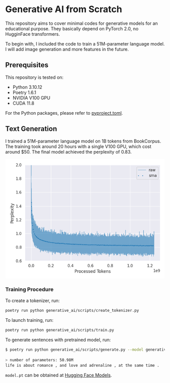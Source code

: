 # Generative AI from Scratch

This repository aims to cover minimal codes for generative models for an educational purpose. They basically depend on PyTorch 2.0, no HugginFace transformers.

To begin with, I included the code to train a 51M-parameter language model. I will add image generation and more features in the future.

## Prerequisites

This repository is tested on:

- Python 3.10.12
- Poetry 1.6.1
- NVIDIA V100 GPU
- CUDA 11.8

For the Python packages, please refer to [pyproject.toml](pyproject.toml).

## Text Generation

I trained a 51M-parameter language model on 1B tokens from BookCorpus. The training took around 20 hours with a single V100 GPU, which cost around $50. The final model achieved the perplexity of 0.83.

![training curve](fig/loss.png)

### Training Procedure

To create a tokenizer, run:

```sh
poetry run python generative_ai/scripts/create_tokenizer.py
```

To launch training, run:

```sh
poetry run python generative_ai/scripts/train.py
```

To generate sentences with pretrained model, run:

```sh
$ poetry run python generative_ai/scripts/generate.py --model generative_ai/artifacts/model.pt --prompt "life is about"

> number of parameters: 50.98M
life is about romance , and love and adrenaline , at the same time .
```

`model.pt` can be obtained at [Hugging Face Models](https://huggingface.co/shionhonda/gpt2-51m-bookcorpus).

